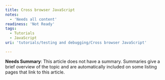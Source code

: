 ```yaml
---
title: Cross browser JavaScript
notes:
  - 'Needs all content'
readiness: 'Not Ready'
tags:
  - Tutorials
  - JavaScript
uri: 'tutorials/testing and debugging/Cross browser JavaScript'

---
```

**Needs Summary**: This article does not have a summary. Summaries give a brief overview of the topic and are automatically included on some listing pages that link to this article.

